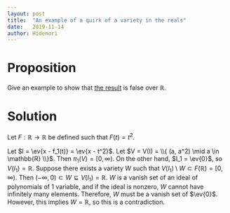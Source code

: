 ```yaml
---
layout: post
title:  "An example of a quirk of a variety in the reals"
date:   2019-11-14
author: Hidenori
---
```


# Proposition
Give an example to show that [the result](/2019/11/14/polynomial-implicitization-ex-3-3-2.html) is false over $\mathbb{R}$.

# Solution
Let $F: \mathbb{R} \rightarrow \mathbb{R}$ be defined such that $F(t) = t^2$.

Let $I = \ev{x - f_1(t)} = \ev{x - t^2}$.
Let $V = V(I) = \\{ (a, a^2) \mid a \in \mathbb{R} \\}$.
Then $\pi_1(V) = [0, \infty)$.
On the other hand, $I_1 = \ev{0}$, so $V(I_1) = \mathbb{R}$.
Suppose there exists a variety $W$ such that $V(I_1) \setminus W \subset F(\mathbb{R}) = [0, \infty)$.
Then $(-\infty, 0) \subset W \subsetneq V(I_1) = \mathbb{R}$.
$W$ is a vanish set of an ideal of polynomials of 1 variable, and if the ideal is nonzero, $W$ cannot have infinitely many elements.
Therefore, $W$ must be a vanish set of $\ev{0}$.
However, this implies $W = \mathbb{R}$, so this is a contradiction.
